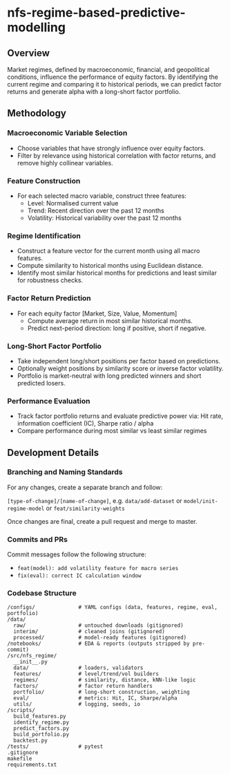# nfs-regime-based-predictive-modelling

## Overview
Market regimes, defined by macroeconomic, financial, and geopolitical conditions, influence the performance of equity factors. By identifying the current regime and comparing it to historical periods, we can predict factor
returns and generate alpha with a long-short factor portfolio.

## Methodology
### Macroeconomic Variable Selection
- Choose variables that have strongly influence over equity factors.
- Filter by relevance using historical correlation with factor returns, and remove highly collinear variables.

### Feature Construction
- For each selected macro variable, construct three features:
  - Level: Normalised current value
  - Trend: Recent direction over the past 12 months
  - Volatility: Historical variability over the past 12 months

### Regime Identification
- Construct a feature vector for the current month using all macro features.
- Compute similarity to historical months using Euclidean distance.
- Identify most similar historical months for predictions and least similar for robustness checks.

### Factor Return Prediction
- For each equity factor [Market, Size, Value, Momentum]
  - Compute average return in most similar historical months.
  - Predict next-period direction: long if positive, short if negative.

### Long-Short Factor Portfolio
- Take independent long/short positions per factor based on predictions.
- Optionally weight positions by similarity score or inverse factor volatility.
- Portfolio is market-neutral with long predicted winners and short predicted losers.

### Performance Evaluation
- Track factor portfolio returns and evaluate predictive power via: Hit rate, information coefficient (IC), Sharpe ratio / alpha
- Compare performance during most similar vs least similar regimes

## Development Details
### Branching and Naming Standards
For any changes, create a separate branch and follow:

`[type-of-change]/[name-of-change]`, e.g. `data/add-dataset` or `model/init-regime-model` or `feat/similarity-weights`

Once changes are final, create a pull request and merge to master.

### Commits and PRs
Commit messages follow the following structure:
- `feat(model): add volatility feature for macro series`
- `fix(eval): correct IC calculation window`

### Codebase Structure

```
/configs/              # YAML configs (data, features, regime, eval, portfolio)
/data/
  raw/                 # untouched downloads (gitignored)
  interim/             # cleaned joins (gitignored)
  processed/           # model-ready features (gitignored)
/notebooks/            # EDA & reports (outputs stripped by pre-commit)
/src/nfs_regime/
  __init__.py
  data/                # loaders, validators
  features/            # level/trend/vol builders
  regimes/             # similarity, distance, kNN-like logic
  factors/             # factor return handlers
  portfolio/           # long-short construction, weighting
  eval/                # metrics: Hit, IC, Sharpe/alpha
  utils/               # logging, seeds, io
/scripts/
  build_features.py
  identify_regime.py
  predict_factors.py
  build_portfolio.py
  backtest.py
/tests/                # pytest
.gitignore
makefile
requirements.txt
```
